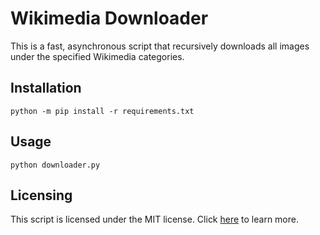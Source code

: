 # Wikimedia Downloader

This is a fast, asynchronous script that recursively downloads all images under the specified Wikimedia categories.

## Installation
```
python -m pip install -r requirements.txt
```

## Usage
```
python downloader.py
```

## Licensing
This script is licensed under the MIT license. Click [here](https://github.com/ryanrudes/wikimedia-downloader/blob/master/LICENSE) to learn more.